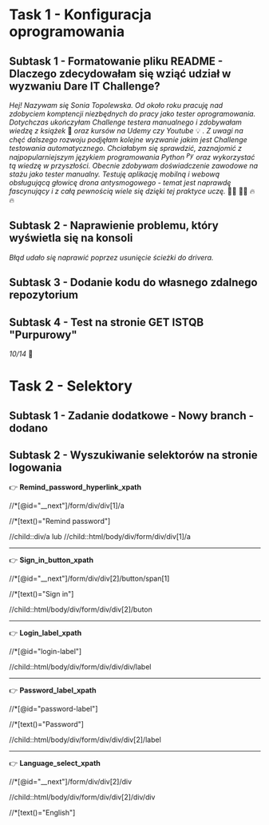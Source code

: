 # **Task 1 - Konfiguracja oprogramowania** 
## Subtask 1 - Formatowanie pliku README - Dlaczego zdecydowałam się wziąć udział w wyzwaniu Dare IT Challenge?
*Hej! Nazywam się Sonia Topolewska. Od około roku pracuję nad zdobyciem komptencji niezbędnych do pracy jako tester oprogramowania. Dotychczas ukończyłam Challenge testera manualnego i zdobywałam wiedzę z książek* :closed_book: *oraz kursów na Udemy czy Youtube* :bulb: *. Z uwagi na chęć dalszego rozwoju podjęłam kolejne wyzwanie jakim jest Challenge testowania automatycznego. Chciałabym się sprawdzić, zaznajomić z najpopularniejszym językiem programowania Python <code><img width="15" src="https://user-images.githubusercontent.com/25181517/183423507-c056a6f9-1ba8-4312-a350-19bcbc5a8697.png" alt="Python" title="Python"/></code> oraz wykorzystać tą wiedzę w przyszłości. Obecnie zdobywam doświadczenie zawodowe na stażu jako tester manualny. Testuję aplikację mobilną i webową obsługującą głowicę drona antysmogowego - temat jest naprawdę fascynujący i z całą pewnością wiele się dzięki tej praktyce uczę.* :rocket::rocket: :muscle::muscle: :fire: :fire:
## Subtask 2 - Naprawienie problemu, który wyświetla się na konsoli 
*Błąd udało się naprawić poprzez usunięcie ścieżki do drivera.* 
## Subtask 3 - Dodanie kodu do własnego zdalnego repozytorium 
## Subtask 4 - Test na stronie GET ISTQB "Purpurowy"
*10/14* :muscle:


# **Task 2 - Selektory** 
## Subtask 1 - Zadanie dodatkowe - Nowy branch - dodano
## Subtask 2 - Wyszukiwanie selektorów na stronie logowania

:point_right: **Remind_password_hyperlink_xpath**

//*[@id="__next"]/form/div/div[1]/a

//*[text()="Remind password"]

//child::div/a lub //child::html/body/div/form/div/div[1]/a

________________________________________________________________

:point_right: **Sign_in_button_xpath**

//*[@id="__next"]/form/div/div[2]/button/span[1]

//*[text()="Sign in"]

//child::html/body/div/form/div/div[2]/buton
________________________________________________________________

:point_right: **Login_label_xpath**

//*[@id="login-label"]


//child::html/body/div/form/div/div/div/label

________________________________________________________________
:point_right: **Password_label_xpath**

//*[@id="password-label"]

//*[text()="Password"]

//child::html/body/div/form/div/div/div[2]/label
________________________________________________________________

:point_right: **Language_select_xpath**

//*[@id="__next"]/form/div/div[2]/div

//child::html/body/div/form/div/div[2]/div/div

//*[text()="English"]